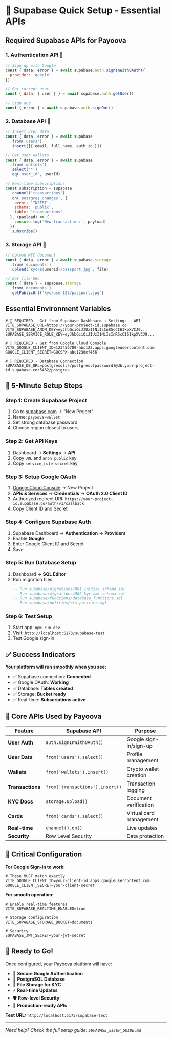 # 🚀 Supabase Quick Setup - Essential APIs

## Required Supabase APIs for Payoova

### 1. **Authentication API** 🔐
```javascript
// Sign up with Google
const { data, error } = await supabase.auth.signInWithOAuth({
  provider: 'google'
})

// Get current user
const { data: { user } } = await supabase.auth.getUser()

// Sign out
const { error } = await supabase.auth.signOut()
```

### 2. **Database API** 💾
```javascript
// Insert user data
const { data, error } = await supabase
  .from('users')
  .insert([{ email, full_name, auth_id }])

// Get user wallets
const { data, error } = await supabase
  .from('wallets')
  .select('*')
  .eq('user_id', userId)

// Real-time subscriptions
const subscription = supabase
  .channel('transactions')
  .on('postgres_changes', {
    event: 'INSERT',
    schema: 'public',
    table: 'transactions'
  }, (payload) => {
    console.log('New transaction:', payload)
  })
  .subscribe()
```

### 3. **Storage API** 📁
```javascript
// Upload KYC document
const { data, error } = await supabase.storage
  .from('documents')
  .upload(`kyc/${userId}/passport.jpg`, file)

// Get file URL
const { data } = supabase.storage
  .from('documents')
  .getPublicUrl('kyc/user123/passport.jpg')
```

## Essential Environment Variables

```env
# 🔑 REQUIRED - Get from Supabase Dashboard → Settings → API
VITE_SUPABASE_URL=https://your-project-id.supabase.co
VITE_SUPABASE_ANON_KEY=eyJhbGciOiJIUzI1NiIsInR5cCI6IkpXVCJ9...
SUPABASE_SERVICE_ROLE_KEY=eyJhbGciOiJIUzI1NiIsInR5cCI6IkpXVCJ9...

# 🔑 REQUIRED - Get from Google Cloud Console
VITE_GOOGLE_CLIENT_ID=123456789-abc123.apps.googleusercontent.com
GOOGLE_CLIENT_SECRET=GOCSPX-abc123def456

# 🔑 REQUIRED - Database Connection
SUPABASE_DB_URL=postgresql://postgres:[password]@db.your-project-id.supabase.co:5432/postgres
```

## 🎯 5-Minute Setup Steps

### Step 1: Create Supabase Project
1. Go to [supabase.com](https://supabase.com) → "New Project"
2. Name: `payoova-wallet`
3. Set strong database password
4. Choose region closest to users

### Step 2: Get API Keys
1. Dashboard → **Settings** → **API**
2. Copy `URL` and `anon public` key
3. Copy `service_role secret` key

### Step 3: Setup Google OAuth
1. [Google Cloud Console](https://console.cloud.google.com/) → New Project
2. **APIs & Services** → **Credentials** → **OAuth 2.0 Client ID**
3. Authorized redirect URI: `https://your-project-id.supabase.co/auth/v1/callback`
4. Copy Client ID and Secret

### Step 4: Configure Supabase Auth
1. Supabase Dashboard → **Authentication** → **Providers**
2. Enable **Google**
3. Enter Google Client ID and Secret
4. Save

### Step 5: Run Database Setup
1. Dashboard → **SQL Editor**
2. Run migration files:
   ```sql
   -- Run supabase/migrations/001_initial_schema.sql
   -- Run supabase/migrations/002_kyc_aml_schema.sql
   -- Run supabase/functions/database_functions.sql
   -- Run supabase/policies/rls_policies.sql
   ```

### Step 6: Test Setup
1. Start app: `npm run dev`
2. Visit: `http://localhost:5173/supabase-test`
3. Test Google sign-in

## ✅ Success Indicators

**Your platform will run smoothly when you see:**

- ✅ Supabase connection: **Connected**
- ✅ Google OAuth: **Working**
- ✅ Database: **Tables created**
- ✅ Storage: **Bucket ready**
- ✅ Real-time: **Subscriptions active**

## 🔧 Core APIs Used by Payoova

| Feature | Supabase API | Purpose |
|---------|--------------|----------|
| **User Auth** | `auth.signInWithOAuth()` | Google sign-in/sign-up |
| **User Data** | `from('users').select()` | Profile management |
| **Wallets** | `from('wallets').insert()` | Crypto wallet creation |
| **Transactions** | `from('transactions').insert()` | Transaction logging |
| **KYC Docs** | `storage.upload()` | Document verification |
| **Cards** | `from('cards').select()` | Virtual card management |
| **Real-time** | `channel().on()` | Live updates |
| **Security** | Row Level Security | Data protection |

## 🚨 Critical Configuration

**For Google Sign-in to work:**
```env
# These MUST match exactly
VITE_GOOGLE_CLIENT_ID=your-client-id.apps.googleusercontent.com
GOOGLE_CLIENT_SECRET=your-client-secret
```

**For smooth operation:**
```env
# Enable real-time features
VITE_SUPABASE_REALTIME_ENABLED=true

# Storage configuration
VITE_SUPABASE_STORAGE_BUCKET=documents

# Security
SUPABASE_JWT_SECRET=your-jwt-secret
```

## 🎉 Ready to Go!

Once configured, your Payoova platform will have:
- 🔐 **Secure Google Authentication**
- 💾 **PostgreSQL Database**
- 📁 **File Storage for KYC**
- ⚡ **Real-time Updates**
- 🛡️ **Row-level Security**
- 🚀 **Production-ready APIs**

**Test URL:** `http://localhost:5173/supabase-test`

---

*Need help? Check the full setup guide: `SUPABASE_SETUP_GUIDE.md`*